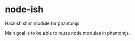 node-ish
========

Hackish shim module for phantomjs.

Main goal is to be able to reuse node modules in phantomjs.
